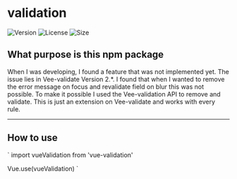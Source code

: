 # validation
![Version](https://img.shields.io/npm/v/@slikmen/vue-validation)
![License](https://img.shields.io/npm/l/@slikmen/vue-validation)
![Size](https://img.shields.io/github/repo-size/slikmen/validation)
## What purpose is this npm package

When I was developing, I found a feature that was not implemented yet.
The issue lies in Vee-validate Version 2.*.
I found that when I wanted to remove the error message on focus and revalidate field on blur
this was not possible. To make it possible I used the Vee-validation API to remove and validate.
This is just an extension on Vee-validate and works with every rule.

---
## How to use
`
import vueValidation from 'vue-validation'

Vue.use(vueValidation)
`